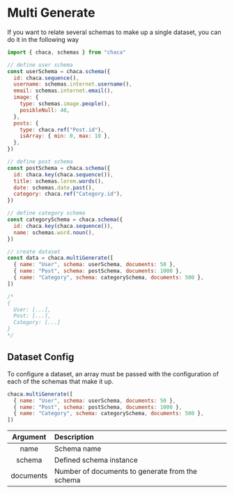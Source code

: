 # Multi Generate

If you want to relate several schemas to make up a single dataset, you can do it in the following way

```js
import { chaca, schemas } from "chaca"

// define user schema
const userSchema = chaca.schema({
  id: chaca.sequence(),
  username: schemas.internet.username(),
  email: schemas.internet.email(),
  image: {
    type: schemas.image.people(),
    posibleNull: 40,
  },
  posts: {
    type: chaca.ref("Post.id"),
    isArray: { min: 0, max: 10 },
  },
})

// define post schema
const postSchema = chaca.schema({
  id: chaca.key(chaca.sequence()),
  title: schemas.lorem.words(),
  date: schemas.date.past(),
  category: chaca.ref("Category.id"),
})

// define category schema
const categorySchema = chaca.schema({
  id: chaca.key(chaca.sequence()),
  name: schemas.word.noun(),
})

// create dataset
const data = chaca.multiGenerate([
  { name: "User", schema: userSchema, documents: 50 },
  { name: "Post", schema: postSchema, documents: 1000 },
  { name: "Category", schema: categorySchema, documents: 500 },
])

/*
{
  User: [...],
  Post: [...],
  Category: [...]
}
*/
```

## Dataset Config

To configure a dataset, an array must be passed with the configuration of each of the schemas that make it up.

```js
chaca.multiGenerate([
  { name: "User", schema: userSchema, documents: 50 },
  { name: "Post", schema: postSchema, documents: 1000 },
  { name: "Category", schema: categorySchema, documents: 500 },
])
```

| Argument  | Description                                     |
| :-------: | :---------------------------------------------- |
|   name    | Schema name                                     |
|  schema   | Defined schema instance                         |
| documents | Number of documents to generate from the schema |
